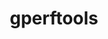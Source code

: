---
title: "gperftools"
layout: cache
categories: [package, v0.19]
meta: {"versions": ["2.10"], "compilers": ["gcc@=11.1.0", "oneapi@=2022.1.0"], "oss": ["ubuntu20.04"], "platforms": ["linux"], "targets": ["x86_64"], "stacks": ["e4s", "e4s-oneapi"], "num_specs": 2, "num_specs_by_stack": {"e4s": 1, "e4s-oneapi": 1}}
spec_details: [{"hash": "ktbcxn6wrskgsj2lqdo7wju3t4ijbbbc", "compiler": "gcc@=11.1.0", "versions": ["2.10"], "os": "ubuntu20.04", "platform": "linux", "target": "x86_64", "variants": ["build_system=autotools", "+debugalloc", "~dynamic_sized_delete_support", "+libunwind", "~sized_delete"], "stacks": ["e4s"], "size": "-", "tarball": "https://binaries.spack.io/releases/v0.19/build_cache/linux-ubuntu20.04-x86_64/gcc-11.1.0/gperftools-2.10/linux-ubuntu20.04-x86_64-gcc-11.1.0-gperftools-2.10-ktbcxn6wrskgsj2lqdo7wju3t4ijbbbc.spack"}, {"hash": "r4o2fwk2eqlz5hqno3xy7rccpomzsxo2", "compiler": "oneapi@=2022.1.0", "versions": ["2.10"], "os": "ubuntu20.04", "platform": "linux", "target": "x86_64", "variants": ["build_system=autotools", "+debugalloc", "~dynamic_sized_delete_support", "+libunwind", "~sized_delete"], "stacks": ["e4s-oneapi"], "size": "-", "tarball": "https://binaries.spack.io/releases/v0.19/build_cache/linux-ubuntu20.04-x86_64/oneapi-2022.1.0/gperftools-2.10/linux-ubuntu20.04-x86_64-oneapi-2022.1.0-gperftools-2.10-r4o2fwk2eqlz5hqno3xy7rccpomzsxo2.spack"}]
---